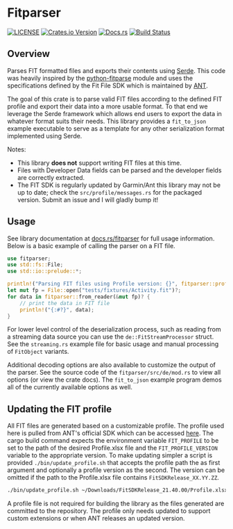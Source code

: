 # Fitparser

[![LICENSE](https://img.shields.io/badge/license-MIT-blue.svg)](LICENSE)
[![Crates.io Version](https://img.shields.io/crates/v/fitparser.svg)](https://crates.io/crates/fitparser)
[![Docs.rs](https://docs.rs/fitparser/badge.svg)](https://docs.rs/fitparser)
[![Build Status](https://github.com/stadelmanma/fitparse-rs/actions/workflows/ci.yml/badge.svg)](https://github.com/stadelmanma/fitparse-rs/actions/workflows/ci.yml)

## Overview

Parses FIT formatted files and exports their contents using
[Serde](https://github.com/serde-rs/serde). This code was heavily
inspired by the
[python-fitparse](https://github.com/dtcooper/python-fitparse) module
and uses the specifications defined by the Fit File SDK which is
maintained by [ANT](https://www.thisisant.com).

The goal of this crate is to parse valid FIT files according to the
defined FIT profile and export their data into a more usable format. To that
end we leverage the Serde framework which allows end users to export the
data in whatever format suits their needs. This library provides a
`fit_to_json` example executable to serve as a template for any
other serialization format implemented using Serde.

Notes:

- This library **does not** support writing FIT files at this time.
- Files with Developer Data fields can be parsed and the developer
  fields are correctly extracted.
- The FIT SDK is regularly updated by Garmin/Ant this library may not
  be up to date; check the `src/profile/messages.rs` for the packaged version.
  Submit an issue and I will gladly bump it!

## Usage

See library documentation at [docs.rs/fitparser](https://docs.rs/fitparser)
for full usage information. Below is a basic example of calling the parser
on a FIT file.

```rust
use fitparser;
use std::fs::File;
use std::io::prelude::*;

println!("Parsing FIT files using Profile version: {}", fitparser::profile::VERSION);
let mut fp = File::open("tests/fixtures/Activity.fit")?;
for data in fitparser::from_reader(&mut fp)? {
    // print the data in FIT file
    println!("{:#?}", data);
}
```

For lower level control of the deserialization process, such as reading from
a streaming data source you can use the `de::FitStreamProcessor` struct. See
the `streaming.rs` example file for basic usage and manual processing of
`FitObject` variants.

Additional decoding options are also available to customize the output of the
parser. See the source code of the `fitparser/src/de/mod.rs` to view all options
(or view the crate docs). The `fit_to_json` example program demos all of the
currently available options as well.

## Updating the FIT profile

All FIT files are generated based on a customizable profile. The profile
used here is pulled from ANT's official SDK which can be accessed
[here](https://developer.garmin.com/fit/download/). The
cargo build command expects the environment variable `FIT_PROFILE` to be set to the
path of the desired Profile.xlsx file and the `FIT_PROFILE_VERSION` variable to
the appropriate version. To make updating simpler a script is provided
`./bin/update_profile.sh` that accepts the profile path the as first argument
and optionally a profile version as the second. The version can be omitted
if the path to the Profile.xlsx file contains `FitSDKRelease_XX.YY.ZZ`.

```sh
./bin/update_profile.sh ~/Downloads/FitSDKRelease_21.40.00/Profile.xlsx
```

A profile file is not required for building the library as the files
generated are committed to the repository. The profile only needs
updated to support custom extensions or when ANT releases an updated
version.
